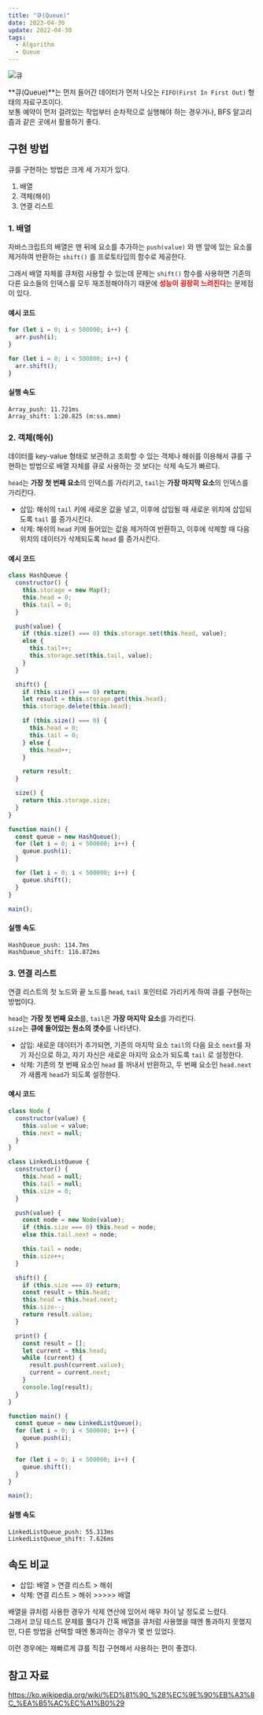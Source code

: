 ```yaml
---
title: "큐(Queue)"
date: 2023-04-30
update: 2022-04-30
tags:
  - Algorithm
  - Queue
---
```


<img src="https://upload.wikimedia.org/wikipedia/commons/thumb/5/52/Data_Queue.svg/330px-Data_Queue.svg.png" alt="큐">

**큐(Queue)**는 먼저 들어간 데이터가 먼저 나오는 `FIFO(First In First Out)` 형태의 자료구조이다.  
보통 예약이 먼저 걸려있는 작업부터 순차적으로 실행해야 하는 경우거나, BFS 알고리즘과 같은 곳에서 활용하기 좋다.

## 구현 방법
큐를 구현하는 방법은 크게 세 가지가 있다.
1. 배열
2. 객체(해쉬)
3. 연결 리스트

### 1. 배열
자바스크립트의 배열은 맨 뒤에 요소를 추가하는 `push(value)` 와 맨 앞에 있는 요소를 제거하여 반환하는 `shift()` 를 프로토타입의 함수로 제공한다.

그래서 배열 자체를 큐처럼 사용할 수 있는데 문제는 `shift()` 함수를 사용하면 기존의 다른 요소들의 인덱스를 모두 재조정해야하기 때문에 <b style="color: red">**성능이 굉장히 느려진다**</b>는 문제점이 있다.

#### 예시 코드
```js
for (let i = 0; i < 500000; i++) {
  arr.push(i);
}

for (let i = 0; i < 500000; i++) {
  arr.shift();
}
```

#### 실행 속도
```
Array_push: 11.721ms
Array_shift: 1:20.825 (m:ss.mmm)
```

### 2. 객체(해쉬)
데이터를 key-value 형태로 보관하고 조회할 수 있는 객체나 해쉬를 이용해서 큐를 구현하는 방법으로 배열 자체를 큐로 사용하는 것 보다는 삭제 속도가 빠르다.

`head`는 **가장 첫 번째 요소**의 인덱스를 가리키고, `tail`는 **가장 마지막 요소**의 인덱스를 가리킨다.

- 삽입: 해쉬의 `tail` 키에 새로운 값을 넣고, 이후에 삽입될 때 새로운 위치에 삽입되도록 `tail` 를 증가시킨다.
- 삭제: 해쉬의 `head` 키에 들어있는 값을 제거하여 반환하고, 이후에 삭제할 때 다음 위치의 데이터가 삭제되도록 `head` 를 증가시킨다.


#### 예시 코드
```js
class HashQueue {
  constructor() {
    this.storage = new Map();
    this.head = 0;
    this.tail = 0;
  }

  push(value) {
    if (this.size() === 0) this.storage.set(this.head, value);
    else {
      this.tail++;
      this.storage.set(this.tail, value);
    }
  }

  shift() {
    if (this.size() === 0) return;
    let result = this.storage.get(this.head);
    this.storage.delete(this.head);

    if (this.size() === 0) {
      this.head = 0;
      this.tail = 0;
    } else {
      this.head++;
    }

    return result;
  }

  size() {
    return this.storage.size;
  }
}

function main() {
  const queue = new HashQueue();
  for (let i = 0; i < 500000; i++) {
    queue.push(i);
  }

  for (let i = 0; i < 500000; i++) {
    queue.shift();
  }
}

main();
```

#### 실행 속도
```
HashQueue_push: 114.7ms
HashQueue_shift: 116.872ms
```

### 3. 연결 리스트
연결 리스트의 첫 노드와 끝 노드를 `head`, `tail` 포인터로 가리키게 하여 큐를 구현하는 방법이다.

`head`는 **가장 첫 번째 요소**를, `tail`은 **가장 마지막 요소**를 가리킨다.  
`size`는 **큐에 들어있는 원소의 갯수**를 나타낸다.

- 삽입: 새로운 데이터가 추가되면, 기존의 마지막 요소 `tail`의 다음 요소 `next`를 자기 자신으로 하고, 자기 자신은 새로운 마지막 요소가 되도록 `tail` 로 설정한다.
- 삭제: 기존의 첫 번째 요소인 `head` 를 꺼내서 반환하고, 두 번째 요소인 `head.next` 가 새롭게 `head`가 되도록 설정한다.

#### 예시 코드
```js
class Node {
  constructor(value) {
    this.value = value;
    this.next = null;
  }
}

class LinkedListQueue {
  constructor() {
    this.head = null;
    this.tail = null;
    this.size = 0;
  }

  push(value) {
    const node = new Node(value);
    if (this.size === 0) this.head = node;
    else this.tail.next = node;

    this.tail = node;
    this.size++;
  }

  shift() {
    if (this.size === 0) return;
    const result = this.head;
    this.head = this.head.next;
    this.size--;
    return result.value;
  }

  print() {
    const result = [];
    let current = this.head;
    while (current) {
      result.push(current.value);
      current = current.next;
    }
    console.log(result);
  }
}

function main() {
  const queue = new LinkedListQueue();
  for (let i = 0; i < 500000; i++) {
    queue.push(i);
  }

  for (let i = 0; i < 500000; i++) {
    queue.shift();
  }
}

main();
```

#### 실행 속도
```
LinkedListQueue_push: 55.313ms
LinkedListQueue_shift: 7.626ms
```

## 속도 비교
- 삽입: 배열 > 연결 리스트 > 해쉬
- 삭제: 연결 리스트 > 해쉬 >>>>> 배열

배열을 큐처럼 사용한 경우가 삭제 연산에 있어서 매우 차이 날 정도로 느렸다.  
그래서 코딩 테스트 문제를 풀다가 간혹 배열을 큐처럼 사용했을 때엔 통과하지 못했지만, 다른 방법을 선택할 때엔 통과하는 경우가 몇 번 있었다.

이런 경우에는 재빠르게 큐를 직접 구현해서 사용하는 편이 좋겠다.

## 참고 자료
https://ko.wikipedia.org/wiki/%ED%81%90_%28%EC%9E%90%EB%A3%8C_%EA%B5%AC%EC%A1%B0%29
